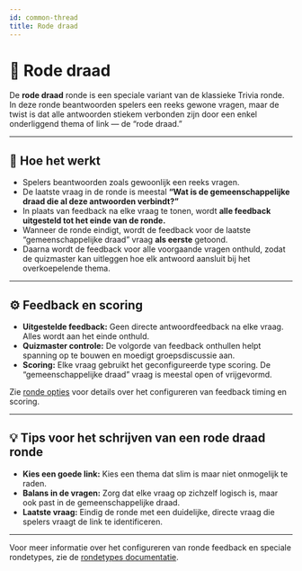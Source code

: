 ```yaml
---
id: common-thread
title: Rode draad
---
```


# 🧵 Rode draad

De **rode draad** ronde is een speciale variant van de klassieke Trivia ronde. In deze ronde beantwoorden spelers een reeks gewone vragen, maar de twist is dat alle antwoorden stiekem verbonden zijn door een enkel onderliggend thema of link — de “rode draad.”

---

## 📝 Hoe het werkt

- Spelers beantwoorden zoals gewoonlijk een reeks vragen.
- De laatste vraag in de ronde is meestal **“Wat is de gemeenschappelijke draad die al deze antwoorden verbindt?”**
- In plaats van feedback na elke vraag te tonen, wordt **alle feedback uitgesteld tot het einde van de ronde.**
- Wanneer de ronde eindigt, wordt de feedback voor de laatste “gemeenschappelijke draad” vraag **als eerste** getoond.
- Daarna wordt de feedback voor alle voorgaande vragen onthuld, zodat de quizmaster kan uitleggen hoe elk antwoord aansluit bij het overkoepelende thema.

---

## ⚙️ Feedback en scoring

- **Uitgestelde feedback:** Geen directe antwoordfeedback na elke vraag. Alles wordt aan het einde onthuld.
- **Quizmaster controle:** De volgorde van feedback onthullen helpt spanning op te bouwen en moedigt groepsdiscussie aan.
- **Scoring:** Elke vraag gebruikt het geconfigureerde type scoring. De “gemeenschappelijke draad” vraag is meestal open of vrijgevormd.

Zie [ronde opties](../editor/008-round-options.md) voor details over het configureren van feedback timing en scoring.

---

## 💡 Tips voor het schrijven van een rode draad ronde

- **Kies een goede link:** Kies een thema dat slim is maar niet onmogelijk te raden.
- **Balans in de vragen:** Zorg dat elke vraag op zichzelf logisch is, maar ook past in de gemeenschappelijke draad.
- **Laatste vraag:** Eindig de ronde met een duidelijke, directe vraag die spelers vraagt de link te identificeren.

---

Voor meer informatie over het configureren van ronde feedback en speciale rondetypes, zie de [rondetypes documentatie](../question-types/000-question-types.md).
